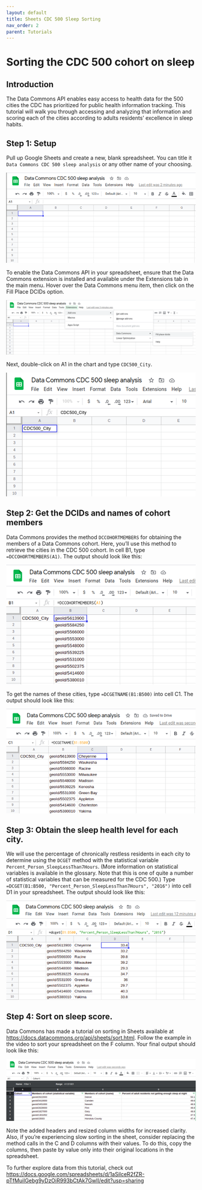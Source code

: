 ```yaml
---
layout: default
title: Sheets CDC 500 Sleep Sorting
nav_order: 2
parent: Tutorials
---
```


# Sorting the CDC 500 cohort on sleep 

## Introduction

The Data Commons API enables easy access to health data for the 500 cities the CDC has prioritized for public health information tracking. This tutorial will walk you through accessing and analyzing that information and scoring each of the cities according to adults residents’ excellence in sleep habits.

## Step 1: Setup
Pull up Google Sheets and create a new, blank spreadsheet. You can title it `Data Commons CDC 500 sleep analysis` or any other name of your choosing.

![](/assets/images/tutorials/sheets_sleep_tutorial_1.png)

To enable the Data Commons API in your spreadsheet, ensure that the Data Commons extension is installed and available under the Extensions tab in the main menu. Hover over the Data Commons menu item, then click on the Fill Place DCIDs option.

![](/assets/images/tutorials/sheets_sleep_tutorial_2.png)

Next, double-click on A1 in the chart and type `CDC500_City`.

![](/assets/images/tutorials/sheets_sleep_tutorial_3.png)

## Step 2: Get the DCIDs and names of cohort members
Data Commons provides the method `DCCOHORTMEMBERS` for obtaining the members of a Data Commons cohort. Here, you’ll use this method to retrieve the cities in the CDC 500 cohort. In cell B1, type `=DCCOHORTMEMBERS(A1)`. The output should look like this:

![](/assets/images/tutorials/sheets_sleep_tutorial_4.png)

To get the names of these cities, type `=DCGETNAME(B1:B500)` into cell C1. The output should look like this:

![](/assets/images/tutorials/sheets_sleep_tutorial_5.png)

## Step 3: Obtain the sleep health level for each city.
We will use the percentage of chronically restless residents in each city to determine using the `DCGET` method with the statistical variable `Percent_Person_SleepLessThan7Hours`. (More information on statistical variables is available in the glossary. Note that this is one of quite a number of statistical variables that can be measured for the CDC 500.) Type `=DCGET(B1:B500, "Percent_Person_SleepLessThan7Hours", "2016")` into cell D1 in your spreadsheet. The output should look like this:

![](/assets/images/tutorials/sheets_sleep_tutorial_6.png)

## Step 4: Sort on sleep score.
Data Commons has made a tutorial on sorting in Sheets available at <https://docs.datacommons.org/api/sheets/sort.html>. Follow the example in the video to sort your spreadsheet on the F column. Your final output should look like this:

![](/assets/images/tutorials/sheets_sleep_tutorial_7.png)

Note the added headers and resized column widths for increased clarity. Also, if you’re experiencing slow sorting in the sheet, consider replacing the method calls in the C and D columns with their values. To do this, copy the columns, then paste by value only into their original locations in the spreadsheet.

To further explore data from this tutorial, check out https://docs.google.com/spreadsheets/d/1aSilceR2fZR-pTfMuilGebg9yDzOiR993bCtAk7GwlI/edit?usp=sharing